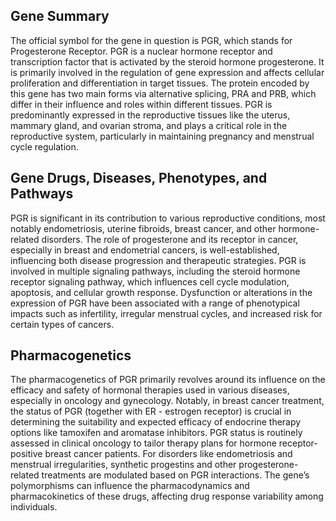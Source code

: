 ## Gene Summary
The official symbol for the gene in question is PGR, which stands for Progesterone Receptor. PGR is a nuclear hormone receptor and transcription factor that is activated by the steroid hormone progesterone. It is primarily involved in the regulation of gene expression and affects cellular proliferation and differentiation in target tissues. The protein encoded by this gene has two main forms via alternative splicing, PRA and PRB, which differ in their influence and roles within different tissues. PGR is predominantly expressed in the reproductive tissues like the uterus, mammary gland, and ovarian stroma, and plays a critical role in the reproductive system, particularly in maintaining pregnancy and menstrual cycle regulation.

## Gene Drugs, Diseases, Phenotypes, and Pathways
PGR is significant in its contribution to various reproductive conditions, most notably endometriosis, uterine fibroids, breast cancer, and other hormone-related disorders. The role of progesterone and its receptor in cancer, especially in breast and endometrial cancers, is well-established, influencing both disease progression and therapeutic strategies. PGR is involved in multiple signaling pathways, including the steroid hormone receptor signaling pathway, which influences cell cycle modulation, apoptosis, and cellular growth response. Dysfunction or alterations in the expression of PGR have been associated with a range of phenotypical impacts such as infertility, irregular menstrual cycles, and increased risk for certain types of cancers.

## Pharmacogenetics
The pharmacogenetics of PGR primarily revolves around its influence on the efficacy and safety of hormonal therapies used in various diseases, especially in oncology and gynecology. Notably, in breast cancer treatment, the status of PGR (together with ER - estrogen receptor) is crucial in determining the suitability and expected efficacy of endocrine therapy options like tamoxifen and aromatase inhibitors. PGR status is routinely assessed in clinical oncology to tailor therapy plans for hormone receptor-positive breast cancer patients. For disorders like endometriosis and menstrual irregularities, synthetic progestins and other progesterone-related treatments are modulated based on PGR interactions. The gene’s polymorphisms can influence the pharmacodynamics and pharmacokinetics of these drugs, affecting drug response variability among individuals.